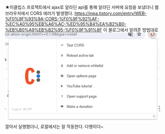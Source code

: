 ★이클립스 프로젝트에서 ajax로 알라딘 api를 통해 알라딘 서버에 요청을 보냈더니 웹 브라우저에서 CORS 에러가 발생했다.
https://inpa.tistory.com/entry/WEB-%F0%9F%93%9A-CORS-%F0%9F%92%AF-%EC%A0%95%EB%A6%AC-%ED%95%B4%EA%B2%B0-%EB%B0%A9%EB%B2%95-%F0%9F%91%8F
이 블로그에서 알려준 방법대로
![](../image/Pasted%20image%2020240325234841.png)
깔아서 실행했더니, 로컬에서는 잘 작동한다. 다행이다~
